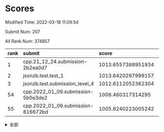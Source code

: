 # Scores

Modified Time: 2022-03-18 11:09:54

Submit Num: 207

All Rank Num: 374857

| rank |               submit               |       score        |       sigma        | pk_num |
| :--- | :--------------------------------- | :----------------- | :----------------- | :----- |
| 1    | cpp.21_12_24.submission-2b2ea0d7   | 1013.6557388951934 | 0.8119842149632327 | 7246   |
| 2    | jsonzb.test.test_1                 | 1013.6420297999157 | 0.8129112504990204 | 7243   |
| 3    | jsonzb.test.submission_level_4     | 1012.6112052362304 | 0.8046258621160839 | 7243   |
| 54   | cpp.2022_01_09.submission-5b0e3de2 | 1006.460317314295  | 0.7226646220316149 | 7248   |
| 55   | cpp.2022_01_09.submission-816672bd | 1005.6240223005242 | 0.7168783839424974 | 7244   |


<details>
<summary>全部</summary>

| rank |                 submit                 |       score        |       sigma        | pk_num |
| :--- | :------------------------------------- | :----------------- | :----------------- | :----- |
| 1    | cpp.21_12_24.submission-2b2ea0d7       | 1013.6557388951934 | 0.8119842149632327 | 7246   |
| 2    | jsonzb.test.test_1                     | 1013.6420297999157 | 0.8129112504990204 | 7243   |
| 3    | jsonzb.test.submission_level_4         | 1012.6112052362304 | 0.8046258621160839 | 7243   |
| 4    | gobigger.level_3.submission_level_3_47 | 1012.2180713911198 | 0.7756146771861531 | 7242   |
| 5    | gobigger.level_3.submission_level_3_44 | 1011.5295172249876 | 0.7765620750366448 | 7245   |
| 6    | gobigger.level_3.submission_level_3_27 | 1011.3512337595884 | 0.7656247045862504 | 7246   |
| 7    | gobigger.level_3.submission_level_3_11 | 1011.3093406120457 | 0.7590428796288053 | 7250   |
| 8    | gobigger.level_3.submission_level_3_40 | 1011.2912965513788 | 0.7569902832966459 | 7250   |
| 9    | gobigger.level_3.submission_level_3_36 | 1011.1037865466016 | 0.7870530422254465 | 7244   |
| 10   | gobigger.level_3.submission_level_3_43 | 1010.8843673989459 | 0.7656059777853236 | 7241   |
| 11   | gobigger.level_3.submission_level_3_14 | 1010.842540763222  | 0.7673315000478025 | 7242   |
| 12   | gobigger.level_3.submission_level_3_38 | 1010.7917876191891 | 0.7648157238482568 | 7245   |
| 13   | gobigger.level_3.submission_level_3_49 | 1010.7747065154011 | 0.7633774322794074 | 7240   |
| 14   | gobigger.level_3.submission_level_3_10 | 1010.7557573107363 | 0.7772957776976438 | 7246   |
| 15   | gobigger.level_3.submission_level_3_2  | 1010.6181855102342 | 0.7556724037666099 | 7247   |
| 16   | gobigger.level_3.submission_level_3_45 | 1010.5611883517445 | 0.748550890129079  | 7247   |
| 17   | gobigger.level_3.submission_level_3_15 | 1010.5459764776896 | 0.7510600753054013 | 7248   |
| 18   | gobigger.level_3.submission_level_3_0  | 1010.528092342016  | 0.7541021356789859 | 7248   |
| 19   | gobigger.level_3.submission_level_3_32 | 1010.5193352045648 | 0.7616446879347494 | 7241   |
| 20   | gobigger.level_3.submission_level_3_34 | 1010.3658471975716 | 0.7576908481121567 | 7243   |
| 21   | gobigger.level_3.submission_level_3_24 | 1010.3030992482297 | 0.7534018152609734 | 7244   |
| 22   | gobigger.level_3.submission_level_3_23 | 1010.2781881481794 | 0.756714765030429  | 7245   |
| 23   | gobigger.level_3.submission_level_3_30 | 1010.2720127848346 | 0.7648114806235305 | 7242   |
| 24   | gobigger.level_3.submission_level_3_28 | 1010.2314561717282 | 0.7816228129680955 | 7247   |
| 25   | gobigger.level_3.submission_level_3_20 | 1010.199825567487  | 0.7654739199887357 | 7246   |
| 26   | gobigger.level_3.submission_level_3_25 | 1010.185482802841  | 0.7607719987876052 | 7242   |
| 27   | gobigger.level_3.submission_level_3_33 | 1010.1075621831066 | 0.7766122467201281 | 7242   |
| 28   | gobigger.level_3.submission_level_3_6  | 1010.0885231754136 | 0.7515073869669266 | 7243   |
| 29   | gobigger.level_3.submission_level_3_42 | 1010.0531949519155 | 0.7763538054986383 | 7245   |
| 30   | gobigger.level_3.submission_level_3_22 | 1010.0185103853825 | 0.7665705363966727 | 7242   |
| 31   | gobigger.level_3.submission_level_3_48 | 1009.9737104490805 | 0.7559305772437582 | 7247   |
| 32   | gobigger.level_3.submission_level_3_4  | 1009.8386867477946 | 0.76847317335787   | 7240   |
| 33   | gobigger.level_3.submission_level_3_9  | 1009.8284422784182 | 0.7531307357252768 | 7246   |
| 34   | gobigger.level_3.submission_level_3_3  | 1009.8003830462894 | 0.7573572117251942 | 7243   |
| 35   | gobigger.level_3.submission_level_3_29 | 1009.7800681485684 | 0.7593715634188732 | 7244   |
| 36   | gobigger.level_3.submission_level_3_16 | 1009.7024550451827 | 0.7793093864515482 | 7242   |
| 37   | gobigger.level_3.submission_level_3_21 | 1009.676414341296  | 0.7562085960604109 | 7243   |
| 38   | gobigger.level_3.submission_level_3_39 | 1009.6586557287451 | 0.7627431101625793 | 7240   |
| 39   | gobigger.level_3.submission_level_3_17 | 1009.4973983466595 | 0.7427724303413563 | 7244   |
| 40   | gobigger.level_3.submission_level_3_1  | 1009.4889992749459 | 0.7582291656174442 | 7240   |
| 41   | gobigger.level_3.submission_level_3_5  | 1009.3869008108863 | 0.7465757778077697 | 7251   |
| 42   | gobigger.level_3.submission_level_3_13 | 1009.3657728004595 | 0.7573875788707828 | 7245   |
| 43   | gobigger.level_3.submission_level_3_37 | 1009.2963917454298 | 0.7467694949548268 | 7244   |
| 44   | gobigger.level_3.submission_level_3_7  | 1009.2611186497558 | 0.7502872709103487 | 7245   |
| 45   | gobigger.level_3.submission_level_3_31 | 1009.2449114901599 | 0.7654408231107191 | 7239   |
| 46   | gobigger.level_3.submission_level_3_19 | 1009.1740630077888 | 0.7445534179933947 | 7241   |
| 47   | gobigger.level_3.submission_level_3_12 | 1009.1282876188258 | 0.7469778699458793 | 7243   |
| 48   | gobigger.level_3.submission_level_3_46 | 1008.9208787164454 | 0.738962151568147  | 7243   |
| 49   | gobigger.level_3.submission_level_3_35 | 1008.9081362291449 | 0.7370225075784284 | 7245   |
| 50   | gobigger.level_3.submission_level_3_8  | 1008.7464043443418 | 0.7497513123896746 | 7245   |
| 51   | gobigger.level_3.submission_level_3_41 | 1008.7158993562721 | 0.7599101442946523 | 7239   |
| 52   | gobigger.level_3.submission_level_3_18 | 1008.6718867847651 | 0.7559819239608941 | 7236   |
| 53   | gobigger.level_3.submission_level_3_26 | 1008.6358984242452 | 0.7490787826807617 | 7244   |
| 54   | cpp.2022_01_09.submission-5b0e3de2     | 1006.460317314295  | 0.7226646220316149 | 7248   |
| 55   | cpp.2022_01_09.submission-816672bd     | 1005.6240223005242 | 0.7168783839424974 | 7244   |
| 56   | gobigger.level_1.submission_level_1_12 | 1004.542466451912  | 0.7200019077192126 | 7245   |
| 57   | gobigger.level_1.submission_level_1_37 | 1004.3955370034727 | 0.7235293452564814 | 7246   |
| 58   | gobigger.level_1.submission_level_1_19 | 1004.2675342535199 | 0.7166190002969052 | 7248   |
| 59   | gobigger.level_1.submission_level_1_26 | 1004.2217576053991 | 0.7249027447426836 | 7242   |
| 60   | gobigger.level_1.submission_level_1_5  | 1004.1680142815235 | 0.7147614243753054 | 7244   |
| 61   | gobigger.level_1.submission_level_1_49 | 1004.1574182929015 | 0.7275532579204912 | 7247   |
| 62   | gobigger.level_1.submission_level_1_25 | 1004.1223134752062 | 0.7238888262368284 | 7251   |
| 63   | gobigger.level_1.submission_level_1_28 | 1004.0548930926782 | 0.7372572506480665 | 7246   |
| 64   | gobigger.level_1.submission_level_1_11 | 1004.0192206433406 | 0.7289494458043745 | 7245   |
| 65   | gobigger.level_1.submission_level_1_40 | 1003.9606149858294 | 0.7209217951282589 | 7248   |
| 66   | gobigger.level_1.submission_level_1_38 | 1003.9417923020136 | 0.7267318485260416 | 7249   |
| 67   | gobigger.level_1.submission_level_1_32 | 1003.9062930763695 | 0.74777498361224   | 7243   |
| 68   | gobigger.level_1.submission_level_1_42 | 1003.8912499303688 | 0.7256942772954312 | 7243   |
| 69   | gobigger.level_1.submission_level_1_15 | 1003.8541631114093 | 0.7159397628926943 | 7246   |
| 70   | gobigger.level_1.submission_level_1_43 | 1003.8539025987644 | 0.7150296475593665 | 7241   |
| 71   | gobigger.level_1.submission_level_1_27 | 1003.7871382579993 | 0.7120572868217533 | 7241   |
| 72   | gobigger.level_1.submission_level_1_17 | 1003.7711436945775 | 0.714777556977931  | 7248   |
| 73   | gobigger.level_1.submission_level_1_34 | 1003.7297403492074 | 0.719328360401511  | 7239   |
| 74   | gobigger.level_1.submission_level_1_0  | 1003.6758430483666 | 0.7059702552593248 | 7244   |
| 75   | gobigger.level_1.submission_level_1_30 | 1003.6052161077602 | 0.7130160133832301 | 7244   |
| 76   | gobigger.level_1.submission_level_1_16 | 1003.5621585852633 | 0.7093679948478843 | 7244   |
| 77   | gobigger.level_1.submission_level_1_48 | 1003.5523120383085 | 0.7146294131195762 | 7239   |
| 78   | gobigger.level_1.submission_level_1_23 | 1003.5188935429961 | 0.713620638665324  | 7246   |
| 79   | gobigger.level_1.submission_level_1_45 | 1003.4359925654037 | 0.7238608177074932 | 7245   |
| 80   | gobigger.level_1.submission_level_1_20 | 1003.4351027200998 | 0.7153431689827238 | 7247   |
| 81   | gobigger.level_1.submission_level_1_8  | 1003.2788933224494 | 0.7269279417337777 | 7241   |
| 82   | gobigger.level_1.submission_level_1_39 | 1003.250698031095  | 0.7190095734688592 | 7239   |
| 83   | gobigger.level_1.submission_level_1_47 | 1003.2175557400409 | 0.7139552926437751 | 7243   |
| 84   | gobigger.level_1.submission_level_1_31 | 1003.117872879083  | 0.7234168436516638 | 7246   |
| 85   | gobigger.level_1.submission_level_1_46 | 1003.0753806846499 | 0.7150420123615813 | 7241   |
| 86   | gobigger.level_1.submission_level_1_41 | 1003.0599413752457 | 0.7115675684783859 | 7244   |
| 87   | gobigger.level_1.submission_level_1_3  | 1003.0585571533182 | 0.7110333116308187 | 7238   |
| 88   | gobigger.level_1.submission_level_1_2  | 1002.9986208752841 | 0.7222664801730424 | 7241   |
| 89   | gobigger.level_1.submission_level_1_44 | 1002.8900438803879 | 0.7168367304168047 | 7244   |
| 90   | gobigger.level_1.submission_level_1_36 | 1002.8530906970647 | 0.7115355233645236 | 7244   |
| 91   | gobigger.level_1.submission_level_1_22 | 1002.8194800937033 | 0.7204516147963974 | 7245   |
| 92   | gobigger.level_1.submission_level_1_13 | 1002.812189387458  | 0.7174803266956942 | 7250   |
| 93   | gobigger.level_1.submission_level_1_6  | 1002.781384961734  | 0.7180493725019678 | 7248   |
| 94   | gobigger.level_1.submission_level_1_29 | 1002.7480469057349 | 0.7145336621368876 | 7244   |
| 95   | gobigger.level_1.submission_level_1_33 | 1002.7200407320717 | 0.7109386734693953 | 7236   |
| 96   | gobigger.level_1.submission_level_1_21 | 1002.7022483427753 | 0.7073975113735766 | 7246   |
| 97   | gobigger.level_1.submission_level_1_24 | 1002.641351682563  | 0.7172868478661688 | 7239   |
| 98   | gobigger.level_1.submission_level_1_9  | 1002.6316165820059 | 0.701246651157579  | 7242   |
| 99   | gobigger.level_1.submission_level_1_18 | 1002.5884337408728 | 0.7211475511936367 | 7242   |
| 100  | gobigger.level_1.submission_level_1_14 | 1002.5536377895872 | 0.7178090757986103 | 7242   |
| 101  | gobigger.level_1.submission_level_1_35 | 1002.5131137837315 | 0.7073882157096916 | 7237   |
| 102  | gobigger.level_1.submission_level_1_10 | 1002.3498947455788 | 0.712235110682365  | 7240   |
| 103  | gobigger.level_1.submission_level_1_4  | 1002.3193639502556 | 0.7166740880228231 | 7246   |
| 104  | gobigger.level_1.submission_level_1_1  | 1002.2589311344947 | 0.7089954519505998 | 7243   |
| 105  | gobigger.level_1.submission_level_1_7  | 1001.8081649697867 | 0.715244203499001  | 7249   |
| 106  | gobigger.random.submission_random_45   | 997.5303271689968  | 0.7093779743657379 | 7243   |
| 107  | gobigger.random.submission_random_8    | 997.1052030968099  | 0.6988037648477712 | 7243   |
| 108  | gobigger.random.submission_random_7    | 996.7983427930168  | 0.7177498289784221 | 7242   |
| 109  | gobigger.random.submission_random_3    | 996.7342589422336  | 0.7143331132915663 | 7245   |
| 110  | gobigger.random.submission_random_31   | 996.6269683625496  | 0.7152914663367668 | 7243   |
| 111  | gobigger.random.submission_random_33   | 996.6171193308903  | 0.7180851573151162 | 7243   |
| 112  | gobigger.random.submission_random_29   | 996.58725052511    | 0.6984410118080661 | 7245   |
| 113  | gobigger.random.submission_random_44   | 996.586923183082   | 0.7117430016346608 | 7244   |
| 114  | gobigger.random.submission_random_0    | 996.4356325447876  | 0.710762939771161  | 7241   |
| 115  | gobigger.random.submission_random_18   | 996.3880434211312  | 0.7065471894487956 | 7245   |
| 116  | gobigger.random.submission_random_12   | 996.3533352531873  | 0.7261486455524723 | 7244   |
| 117  | gobigger.random.submission_random_27   | 996.2525319399227  | 0.7014307189620974 | 7240   |
| 118  | gobigger.random.submission_random_25   | 996.2429333099606  | 0.7046676371909261 | 7243   |
| 119  | gobigger.random.submission_random_42   | 996.2411512892644  | 0.7099483762996655 | 7243   |
| 120  | gobigger.random.submission_random_16   | 996.2289920425438  | 0.7167872294432447 | 7242   |
| 121  | gobigger.random.submission_random_15   | 996.2205989181483  | 0.7066565347396879 | 7240   |
| 122  | gobigger.random.submission_random_41   | 996.2159680257657  | 0.7056436398084336 | 7242   |
| 123  | gobigger.random.submission_random_49   | 996.18617496408    | 0.7172128943472171 | 7246   |
| 124  | gobigger.random.submission_random_39   | 996.1802252747503  | 0.7052075991170503 | 7239   |
| 125  | gobigger.random.submission_random_24   | 996.1319160554372  | 0.7135369177296559 | 7245   |
| 126  | gobigger.random.submission_random_19   | 996.1269903923342  | 0.7019383048890631 | 7239   |
| 127  | gobigger.random.submission_random_34   | 996.1191806751425  | 0.7013375125933564 | 7241   |
| 128  | gobigger.random.submission_random_9    | 996.1047980715604  | 0.7167531842756515 | 7241   |
| 129  | gobigger.random.submission_random_14   | 996.086989118719   | 0.7098193842001133 | 7240   |
| 130  | gobigger.random.submission_random_17   | 996.061314389553   | 0.7121802565657828 | 7246   |
| 131  | gobigger.random.submission_random_4    | 995.9925431850322  | 0.7133004506175901 | 7247   |
| 132  | gobigger.random.submission_random_46   | 995.9174806130637  | 0.7090026966942091 | 7244   |
| 133  | gobigger.random.submission_random_38   | 995.906642440493   | 0.7111566932136293 | 7246   |
| 134  | gobigger.random.submission_random_43   | 995.8981225237304  | 0.708665666401515  | 7241   |
| 135  | gobigger.random.submission_random_47   | 995.8251220366559  | 0.7203969210794628 | 7238   |
| 136  | gobigger.random.submission_random_36   | 995.7375620884052  | 0.7187072911314447 | 7244   |
| 137  | gobigger.random.submission_random_10   | 995.7284348086686  | 0.7031734852207846 | 7243   |
| 138  | gobigger.random.submission_random_5    | 995.723548793005   | 0.7050688224338223 | 7239   |
| 139  | gobigger.random.submission_random_21   | 995.7008845378343  | 0.7107879328701532 | 7245   |
| 140  | gobigger.random.submission_random_2    | 995.6439805238772  | 0.7134515398328817 | 7243   |
| 141  | gobigger.random.submission_random_32   | 995.5982994874258  | 0.7070857623245999 | 7248   |
| 142  | gobigger.random.submission_random_40   | 995.5303605627211  | 0.7213703523741956 | 7241   |
| 143  | gobigger.random.submission_random_30   | 995.4596830311215  | 0.7116041621279402 | 7242   |
| 144  | gobigger.random.submission_random_28   | 995.4221199434324  | 0.7078303507338001 | 7246   |
| 145  | gobigger.random.submission_random_35   | 995.4181075200909  | 0.7111287661315708 | 7243   |
| 146  | gobigger.random.submission_random_11   | 995.3892413069258  | 0.7249808546497366 | 7242   |
| 147  | gobigger.random.submission_random_48   | 995.3316871624613  | 0.7210807110861488 | 7244   |
| 148  | gobigger.random.submission_random_22   | 995.3137761102882  | 0.7089425515375288 | 7244   |
| 149  | gobigger.random.submission_random_13   | 995.2968625721124  | 0.7152310373351053 | 7245   |
| 150  | gobigger.random.submission_random_20   | 995.2775914314167  | 0.7104071005044302 | 7242   |
| 151  | gobigger.random.submission_random_26   | 995.2552904350252  | 0.7099195336436729 | 7247   |
| 152  | gobigger.random.submission_random_37   | 995.2328941303131  | 0.712712545681251  | 7242   |
| 153  | gobigger.random.submission_random_23   | 995.0920414592031  | 0.7247806388395234 | 7242   |
| 154  | gobigger.random.submission_random_6    | 994.7658405714411  | 0.7191721514878329 | 7240   |
| 155  | gobigger.random.submission_random_1    | 994.7316172547646  | 0.707153998157669  | 7240   |
| 156  | gobigger.level_2.submission_level_2_22 | 993.993994257274   | 0.7390895609310425 | 7246   |
| 157  | gobigger.level_2.submission_level_2_46 | 993.6603861215386  | 0.7262181114328882 | 7242   |
| 158  | gobigger.level_2.submission_level_2_32 | 993.5519887629231  | 0.7313855007584527 | 7241   |
| 159  | gobigger.level_2.submission_level_2_13 | 993.1197998155163  | 0.7448001454211405 | 7241   |
| 160  | gobigger.level_2.submission_level_2_49 | 993.0145677942487  | 0.7425101977454406 | 7238   |
| 161  | gobigger.level_2.submission_level_2_26 | 992.9250819009382  | 0.7443107962318389 | 7246   |
| 162  | gobigger.level_2.submission_level_2_14 | 992.8710654736639  | 0.7508650997817888 | 7243   |
| 163  | gobigger.level_2.submission_level_2_39 | 992.8389053308998  | 0.73327403971828   | 7243   |
| 164  | gobigger.level_2.submission_level_2_41 | 992.8017331524533  | 0.7219245922724307 | 7240   |
| 165  | gobigger.level_2.submission_level_2_3  | 992.7959077808654  | 0.7654716344996291 | 7240   |
| 166  | gobigger.level_2.submission_level_2_5  | 992.7871698775639  | 0.7427514246829435 | 7247   |
| 167  | gobigger.level_2.submission_level_2_45 | 992.7469699546318  | 0.7422225577841574 | 7243   |
| 168  | gobigger.level_2.submission_level_2_47 | 992.721017792858   | 0.7533903477366771 | 7246   |
| 169  | gobigger.level_2.submission_level_2_48 | 992.7086490404687  | 0.7534305322530821 | 7245   |
| 170  | gobigger.level_2.submission_level_2_12 | 992.5707370153422  | 0.7447281130412977 | 7240   |
| 171  | gobigger.level_2.submission_level_2_2  | 992.4720768568942  | 0.7331154603899173 | 7245   |
| 172  | gobigger.level_2.submission_level_2_25 | 992.3585104885457  | 0.7364370322335192 | 7239   |
| 173  | gobigger.level_2.submission_level_2_29 | 992.2079963492513  | 0.747257769821839  | 7245   |
| 174  | gobigger.level_2.submission_level_2_16 | 992.1692873032382  | 0.7611438983890585 | 7242   |
| 175  | gobigger.level_2.submission_level_2_30 | 992.1315931670387  | 0.757285630472531  | 7249   |
| 176  | gobigger.level_2.submission_level_2_36 | 992.0424951903559  | 0.7354249655540448 | 7239   |
| 177  | gobigger.level_2.submission_level_2_7  | 992.0268648832174  | 0.7314296460569336 | 7241   |
| 178  | gobigger.level_2.submission_level_2_4  | 991.9614151561491  | 0.7313068472277715 | 7248   |
| 179  | gobigger.level_2.submission_level_2_9  | 991.9230146865582  | 0.7434522266669893 | 7242   |
| 180  | gobigger.level_2.submission_level_2_44 | 991.869033936917   | 0.7670145601165876 | 7246   |
| 181  | gobigger.level_2.submission_level_2_24 | 991.849288564075   | 0.7490385298355758 | 7240   |
| 182  | gobigger.level_2.submission_level_2_42 | 991.7830497251246  | 0.7614603272267939 | 7250   |
| 183  | gobigger.level_2.submission_level_2_43 | 991.703347798999   | 0.7602213643802821 | 7244   |
| 184  | gobigger.level_2.submission_level_2_19 | 991.6764595558609  | 0.7542017904424827 | 7248   |
| 185  | gobigger.level_2.submission_level_2_23 | 991.671989514192   | 0.7496024771969095 | 7247   |
| 186  | gobigger.level_2.submission_level_2_34 | 991.6702712027549  | 0.7713999832572676 | 7245   |
| 187  | gobigger.level_2.submission_level_2_1  | 991.6624056108224  | 0.7466968310744968 | 7242   |
| 188  | gobigger.level_2.submission_level_2_20 | 991.6576514806136  | 0.753871487165778  | 7246   |
| 189  | gobigger.level_2.submission_level_2_6  | 991.5447365252082  | 0.7531568368302378 | 7245   |
| 190  | gobigger.level_2.submission_level_2_18 | 991.5046503358265  | 0.7400051925330499 | 7243   |
| 191  | gobigger.level_2.submission_level_2_21 | 991.4374803867623  | 0.7445031713128126 | 7241   |
| 192  | gobigger.level_2.submission_level_2_15 | 991.4349261496271  | 0.750021523178859  | 7245   |
| 193  | gobigger.level_2.submission_level_2_31 | 991.4282281147608  | 0.7587266836172825 | 7246   |
| 194  | gobigger.level_2.submission_level_2_33 | 991.3978140420066  | 0.7675940029597922 | 7248   |
| 195  | gobigger.level_2.submission_level_2_11 | 991.3638772081719  | 0.741996507772473  | 7246   |
| 196  | gobigger.level_2.submission_level_2_10 | 991.2413317733526  | 0.7723877174074947 | 7246   |
| 197  | gobigger.level_2.submission_level_2_37 | 991.1897970085877  | 0.7610867391297482 | 7246   |
| 198  | gobigger.level_2.submission_level_2_35 | 991.0995820059576  | 0.7471265163805295 | 7246   |
| 199  | gobigger.level_2.submission_level_2_28 | 991.0619819846638  | 0.7597280887175317 | 7245   |
| 200  | gobigger.level_2.submission_level_2_17 | 990.9249372745477  | 0.7566367774590546 | 7242   |
| 201  | gobigger.level_2.submission_level_2_27 | 990.8713242594829  | 0.7496553409424284 | 7246   |
| 202  | gobigger.level_2.submission_level_2_8  | 990.7432711629484  | 0.7486130462605423 | 7243   |
| 203  | gobigger.level_2.submission_level_2_40 | 990.7429144147957  | 0.7516682834991154 | 7245   |
| 204  | gobigger.level_2.submission_level_2_38 | 990.5186652382073  | 0.7600005474436899 | 7247   |
| 205  | gobigger.level_2.submission_level_2_0  | 990.4125254706225  | 0.758959682377868  | 7246   |
| 206  | gobigger.none.submission_none_0        | 976.5698322286049  | 1.3738340302810865 | 7240   |
| 207  | gobigger.none.submission_none_1        | 975.0479406481392  | 1.5209649766704891 | 7236   |

</details>